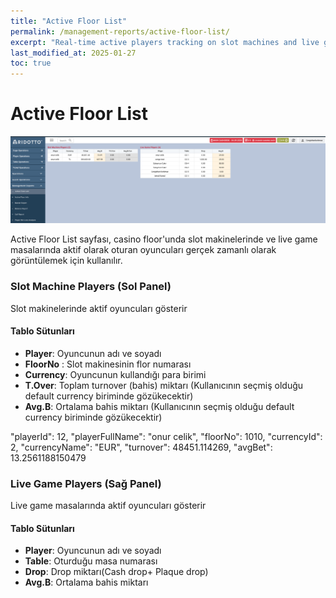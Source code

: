 ```yaml
---
title: "Active Floor List"
permalink: /management-reports/active-floor-list/
excerpt: "Real-time active players tracking on slot machines and live game tables in Ridotto"
last_modified_at: 2025-01-27
toc: true
---
```


# Active Floor List

![img.png](img.png)

Active Floor List sayfası, casino floor'unda slot makinelerinde ve live game masalarında aktif olarak oturan oyuncuları gerçek zamanlı olarak görüntülemek için kullanılır.

### Slot Machine Players (Sol Panel)
Slot makinelerinde aktif oyuncuları gösterir

#### Tablo Sütunları
- **Player**: Oyuncunun adı ve soyadı
- **FloorNo** : Slot makinesinin flor numarası
- **Currency**: Oyuncunun kullandığı para birimi
- **T.Over**: Toplam turnover (bahis) miktarı (Kullanıcının seçmiş olduğu default currency biriminde gözükecektir)
- **Avg.B**: Ortalama bahis miktarı (Kullanıcının seçmiş olduğu default currency biriminde gözükecektir)

 "playerId": 12,
      "playerFullName": "onur celik",
      "floorNo": 1010,
      "currencyId": 2,
      "currencyName": "EUR",
      "turnover": 48451.114269,
      "avgBet": 13.2561188150479

### Live Game Players (Sağ Panel)
Live game masalarında aktif oyuncuları gösterir

#### Tablo Sütunları
- **Player**: Oyuncunun adı ve soyadı
- **Table**: Oturduğu masa numarası
- **Drop**: Drop miktarı(Cash drop+ Plaque drop)
- **Avg.B**: Ortalama bahis miktarı

